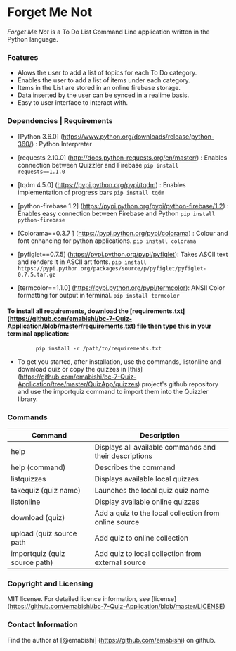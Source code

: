 # Forget Me Not
*Forget Me Not* is a To Do List Command Line application written in the Python language.

### Features
* Alows the user to add a list of topics for each To Do category.
* Enables the user to add a list of items under each category.
* Items in the List are stored in an online firebase storage.
* Data inserted by the user can be synced in a realime basis.
* Easy to user interface to interact with.

### Dependencies | Requirements
* [Python 3.6.0] (https://www.python.org/downloads/release/python-360/) : Python Interpreter

* [requests 2.10.0] (http://docs.python-requests.org/en/master/) : Enables connection between Quizzler and Firebase
           ```pip install requests==1.1.0```

* [tqdm 4.5.0] (https://pypi.python.org/pypi/tqdm) : Enables implementation of progress bars
           ```pip install tqdm```

* [python-firebase 1.2] (https://pypi.python.org/pypi/python-firebase/1.2) : Enables easy connection between Firebase and Python
           ```pip install python-firebase```

* [Colorama==0.3.7 ]  (https://pypi.python.org/pypi/colorama) : Colour and font enhancing for python applications. ```pip install colorama```

* [pyfiglet==0.7.5] (https://pypi.python.org/pypi/pyfiglet): Takes ASCII text and renders it in ASCII art fonts.
```pip install https://pypi.python.org/packages/source/p/pyfiglet/pyfiglet-0.7.5.tar.gz```

* [termcolor==1.1.0] (https://pypi.python.org/pypi/termcolor): ANSII Color formatting for output in terminal. 
```pip install termcolor```

       
#### To install all requirements, download the [requirements.txt] (https://github.com/emabishi/bc-7-Quiz-Application/blob/master/requirements.txt) file then type this in your terminal application:
             pip install -r /path/to/requirements.txt

* To get you started, after installation, use the commands, listonline and download quiz <quiz name> or copy the quizzes in [this] (https://github.com/emabishi/bc-7-Quiz-Application/tree/master/QuizApp/quizzes) project's github repository and use the importquiz <quiz source path> command to import them into the Quizzler library. 


### Commands

|Command| Description|
|-----|---------------------------------------------------------|
|help | Displays all available commands and their descriptions |
| help (command) | Describes the command |
| listquizzes | Displays available local quizzes |
| takequiz (quiz name) | Launches the local quiz quiz name |
| listonline | Display available online quizzes |
| download (quiz) | Add a quiz to the local collection from online source |
| upload (quiz source path | Add quiz to online collection |
| importquiz (quiz source path) | Add quiz to local collection from external source |

### Copyright and Licensing
MIT license. For detailed licence information, see [license] (https://github.com/emabishi/bc-7-Quiz-Application/blob/master/LICENSE)

### Contact Information
Find the author at [@emabishi] (https://github.com/emabishi) on github.


